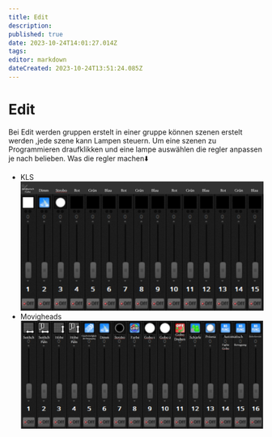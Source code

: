 ```yaml
---
title: Edit
description: 
published: true
date: 2023-10-24T14:01:27.014Z
tags: 
editor: markdown
dateCreated: 2023-10-24T13:51:24.085Z
---
```


# Edit
Bei Edit werden gruppen erstelt in einer gruppe können szenen erstelt werden ,jede szene kann Lampen steuern.
Um eine szenen zu Programmieren draufklikken und eine lampe auswählen die regler anpassen je nach belieben.
Was die regler machen⬇️
- KLS
![img_2240.jpeg](/img_2240.jpeg)
- Movigheads
![img_2239.jpeg](/img_2239.jpeg)